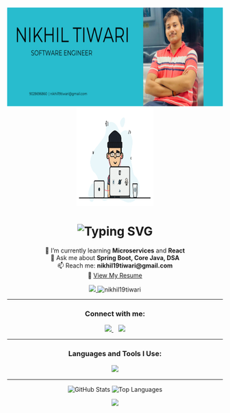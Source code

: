 <!-- Profile Banner + GIF -->
<p align="center">
  <img src="https://raw.githubusercontent.com/nikhil19tiwari/nikhil19tiwari/main/NIKHIL%20TIWARI.png" alt="banner" height="230" width="600"/>
  <img src="https://raw.githubusercontent.com/nikhil19tiwari/nikhil19tiwari/main/1%20IRGHmiGsa16stedQvIaZfw.gif" alt="coder gif" height="230" width="180"/>
</p>

<!-- Name & Title -->
<h1 align="center">
  <img src="https://readme-typing-svg.demolab.com?font=Fira+Code&weight=600&size=24&pause=1000&color=42F5E9&center=true&vCenter=true&width=435&lines=Hi+%F0%9F%91%8B%2C+I'm+Nikhil+Tiwari;Java+Full+Stack+Developer;Spring+Boot+%7C+React+%7C+DSA+Solver;Passionate+Learner+%26+Builder" alt="Typing SVG" />
</h1>

<!-- Bio Info -->
<p align="center">
  🌱 I’m currently learning <b>Microservices</b> and <b>React</b><br>
  💬 Ask me about <b>Spring Boot, Core Java, DSA</b><br>
  📫 Reach me: <b>nikhil19tiwari@gmail.com</b><br>
  📄 <a href="https://github.com/nikhil19tiwari/Resume.git" target="_blank">View My Resume</a><br>
</p>

<!-- GFG & Views -->
<p align="center">
  <a href="https://www.geeksforgeeks.org/user/nikhil19wxqo/" target="_blank">
    <img src="https://img.shields.io/badge/GeeksForGeeks-Profile-green?style=flat&logo=geeksforgeeks&logoColor=white" />
  </a>
  <img src="https://komarev.com/ghpvc/?username=nikhil19tiwari&label=Profile%20views&color=0e75b6&style=flat" alt="nikhil19tiwari" />
</p>

---

<!-- Socials -->
<h3 align="center">Connect with me:</h3>
<p align="center">
  <a href="https://linkedin.com/in/nikhil-tiwari-261a64306" target="_blank">
    <img src="https://skillicons.dev/icons?i=linkedin" height="30" />
  </a>
  &nbsp;&nbsp;
  <a href="https://auth.geeksforgeeks.org/user/nikhil19wxqo" target="_blank">
    <img src="https://upload.wikimedia.org/wikipedia/commons/4/43/GeeksforGeeks.svg" height="30" />
  </a>
</p>

---

<!-- Tech Stack -->
<h3 align="center">Languages and Tools I Use:</h3>
<p align="center">
  <img src="https://skillicons.dev/icons?i=java,spring,react,js,html,css,mysql,cpp" />
</p>

---

<!-- GitHub Stats -->
<p align="center">
  <img src="https://github-readme-stats.vercel.app/api?username=nikhil19tiwari&show_icons=true&theme=radical" alt="GitHub Stats" height="170"/>
  <img src="https://github-readme-stats.vercel.app/api/top-langs/?username=nikhil19tiwari&layout=compact&theme=radical" alt="Top Languages" height="170"/>
</p>

<!-- Streak -->
<p align="center">
  <img src="https://github-readme-streak-stats.herokuapp.com?user=nikhil19tiwari&theme=radical&hide_border=false" />
</p>
